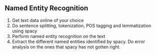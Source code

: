 ## Named Entity Recognition
1. Get text data online of your choice
2. Do sentence splitting, tokenization, POS tagging and lemmatization using spacy
3. Perform named entity recognition on the text
4. Extract the different named entities identified by spacy. Do error analysis on the ones that spacy has not gotten right. 